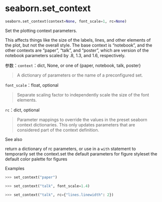 # seaborn.set_context

```py
seaborn.set_context(context=None, font_scale=1, rc=None)
```

Set the plotting context parameters.

This affects things like the size of the labels, lines, and other elements of the plot, but not the overall style. The base context is “notebook”, and the other contexts are “paper”, “talk”, and “poster”, which are version of the notebook parameters scaled by .8, 1.3, and 1.6, respectively.

参数：`context`：dict, None, or one of {paper, notebook, talk, poster}

> A dictionary of parameters or the name of a preconfigured set.

`font_scale`：float, optional

> Separate scaling factor to independently scale the size of the font elements.

`rc`：dict, optional

> Parameter mappings to override the values in the preset seaborn context dictionaries. This only updates parameters that are considered part of the context definition.



See also

return a dictionary of rc parameters, or use in a `with` statement to temporarily set the context.set the default parameters for figure styleset the default color palette for figures

Examples

```py
>>> set_context("paper")

```

```py
>>> set_context("talk", font_scale=1.4)

```

```py
>>> set_context("talk", rc={"lines.linewidth": 2})

```